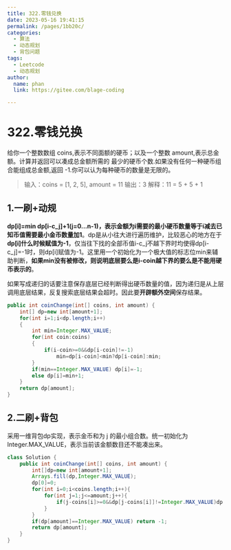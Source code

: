 ```yaml
---
title: 322.零钱兑换
date: 2023-05-16 19:41:15
permalink: /pages/1bb20c/
categories: 
  - 算法
  - 动态规划
  - 背包问题
tags: 
  - Leetcode
  - 动态规划
author: 
  name: phan
  link: https://gitee.com/blage-coding

---
```

# 322.零钱兑换

给你一个整数数组 coins,表示不同面额的硬币；以及一个整数 amount,表示总金额。计算并返回可以凑成总金额所需的 最少的硬币个数.如果没有任何一种硬币组合能组成总金额,返回 -1.你可以认为每种硬币的数量是无限的。

> 输入：coins = [1, 2, 5], amount = 11
> 输出：3 
> 解释：11 = 5 + 5 + 1

## 1.一刷+动规

**dp[i]=min dp[i-c_j]+1(j=0...n-1)，表示金额为i需要的最小硬币数量等于i减去已知币值需要最小金币数量加1**。dp是从小往大进行遍历维护，比较恶心的地方在于**dp[i]什么时候赋值为-1**，仅当往下找的全部币值i-c_j不越下界时均使得dp[i-c_j]=-1时，则dp[i]赋值为-1。这里用一个初始化为一个极大值的标志位min来辅助判断，**如果min没有被修改，则说明底层要么是i-coin越下界的要么是不能用硬币表示的**。

如果写成递归的话要注意保存底层已经判断得出硬币数量的值，因为递归是从上层调用底层结果，反复搜索底层结果会超时。因此要**开辟额外空间**保存结果。

```java
public int coinChange(int[] coins, int amount) {
    int[] dp=new int[amount+1];
    for(int i=1;i<dp.length;i++)
    {
        int min=Integer.MAX_VALUE;
        for(int coin:coins)
        {
            if(i-coin>=0&&dp[i-coin]!=-1)
                min=dp[i-coin]<min?dp[i-coin]:min;
        }
        if(min==Integer.MAX_VALUE) dp[i]=-1;
        else dp[i]=min+1;
    }
    return dp[amount];
}
```

## 2.二刷+背包

采用一维背包dp实现，表示金币和为 j 的最小组合数。统一初始化为Integer.MAX_VALUE，表示当前该金额数目还不能凑出来。

```java
class Solution {
    public int coinChange(int[] coins, int amount) {
        int[]dp=new int[amount+1];
        Arrays.fill(dp,Integer.MAX_VALUE);
        dp[0]=0;
        for(int i=0;i<coins.length;i++){
            for(int j=1;j<=amount;j++){
                if(j-coins[i]>=0&&dp[j-coins[i]]!=Integer.MAX_VALUE)dp[j]=Math.min(dp[j],dp[j-coins[i]]+1);
            }
        }
        if(dp[amount]==Integer.MAX_VALUE) return -1;
        return dp[amount];
    }
}
```

